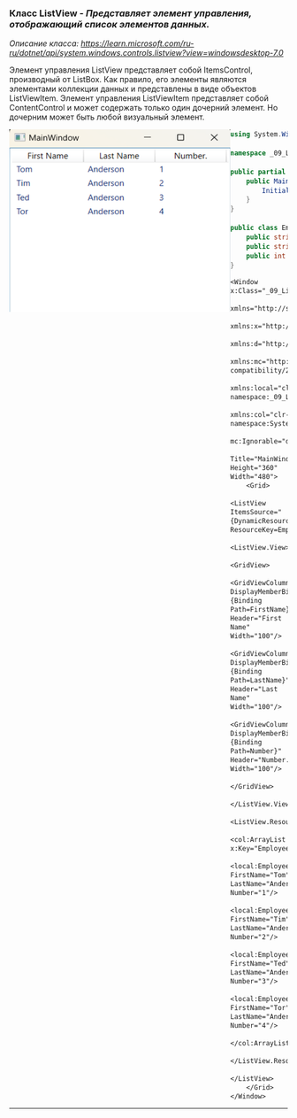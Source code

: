 ### Класс ListView - *Представляет элемент управления, отображающий список элементов данных.*

*Описание класса: https://learn.microsoft.com/ru-ru/dotnet/api/system.windows.controls.listview?view=windowsdesktop-7.0*

Элемент управления ListView представляет собой ItemsControl, производный от ListBox. Как правило, его элементы являются элементами коллекции данных и представлены в виде объектов ListViewItem. Элемент управления ListViewItem представляет собой ContentControl и может содержать только один дочерний элемент. Но дочерним может быть любой визуальный элемент.

<img align="left" width="400" height="330" src="img/List.png" alt="Пример работы данного кода"/>

~~~C#
using System.Windows;

namespace _09_ListView;

public partial class MainWindow : Window {
    public MainWindow() {
        InitializeComponent();
    }
}

public class EmployeeInfoDataSource {
    public string? FirstName { get; set; }
    public string? LastName  { get; set; }
    public int Number {  get; set; }
}
~~~

~~~XAML
<Window x:Class="_09_ListView.MainWindow"
        xmlns="http://schemas.microsoft.com/winfx/2006/xaml/presentation"
        xmlns:x="http://schemas.microsoft.com/winfx/2006/xaml"
        xmlns:d="http://schemas.microsoft.com/expression/blend/2008"
        xmlns:mc="http://schemas.openxmlformats.org/markup-compatibility/2006"
        xmlns:local="clr-namespace:_09_ListView"
        xmlns:col="clr-namespace:System.Collections;assembly=mscorlib"
        mc:Ignorable="d"
        Title="MainWindow" Height="360" Width="480">
    <Grid>
        <ListView ItemsSource="{DynamicResource ResourceKey=EmployeeInfoDataSource}">
            <ListView.View>
                <GridView>
                    <GridViewColumn DisplayMemberBinding="{Binding Path=FirstName}" Header="First Name" Width="100"/>
                    <GridViewColumn DisplayMemberBinding="{Binding Path=LastName}"  Header="Last Name"  Width="100"/>
                    <GridViewColumn DisplayMemberBinding="{Binding Path=Number}"    Header="Number." Width="100"/>
                </GridView>
            </ListView.View>
            <ListView.Resources>
                <col:ArrayList x:Key="EmployeeInfoDataSource">
                    <local:EmployeeInfoDataSource FirstName="Tom" LastName="Anderson" Number="1"/>
                    <local:EmployeeInfoDataSource FirstName="Tim" LastName="Anderson" Number="2"/>
                    <local:EmployeeInfoDataSource FirstName="Ted" LastName="Anderson" Number="3"/>
                    <local:EmployeeInfoDataSource FirstName="Tor" LastName="Anderson" Number="4"/>
                </col:ArrayList>
            </ListView.Resources>
        </ListView>
    </Grid>
</Window>
~~~
<hr>
